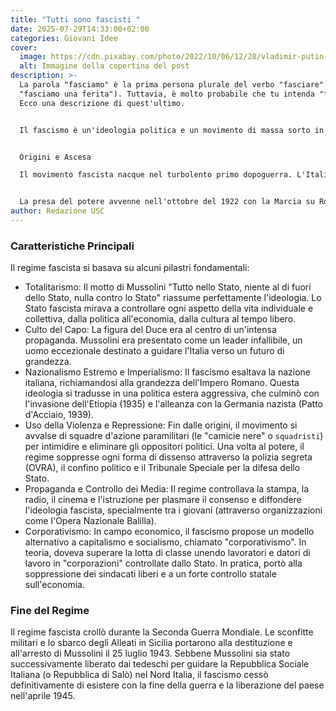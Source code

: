 ```yaml
---
title: "Tutti sono fascisti "
date: 2025-07-29T14:33:00+02:00
categories: Giovani Idee
cover:
  image: https://cdn.pixabay.com/photo/2022/10/06/12/28/vladimir-putin-7502553_1280.png
  alt: Immagine della copertina del post
description: >-
  La parola "fasciamo" è la prima persona plurale del verbo "fasciare" (es.
  "fasciamo una ferita"). Tuttavia, è molto probabile che tu intenda "fascismo".
  Ecco una descrizione di quest'ultimo.


  Il fascismo è un'ideologia politica e un movimento di massa sorto in Italia all'inizio del XX secolo, che ha governato il paese in forma di regime totalitario dal 1922 al 1943 sotto la guida di Benito Mussolini, noto come il "Duce".


  Origini e Ascesa

  Il movimento fascista nacque nel turbolento primo dopoguerra. L'Italia, pur essendo tra i vincitori della Prima Guerra Mondiale, soffriva di una grave crisi economica, disoccupazione e forti tensioni sociali. In questo clima di incertezza e delusione per la "vittoria mutilata", il movimento fondato da Mussolini nel 1919 (i Fasci di combattimento) guadagnò rapidamente consensi facendo leva su un forte nazionalismo, sulla paura del comunismo e sulla promessa di riportare ordine e stabilità.


  La presa del potere avvenne nell'ottobre del 1922 con la Marcia su Roma,
author: Redazione USC
---
```




### Caratteristiche Principali



Il regime fascista si basava su alcuni pilastri fondamentali:

* Totalitarismo: Il motto di Mussolini "Tutto nello Stato, niente al di fuori dello Stato, nulla contro lo Stato" riassume perfettamente l'ideologia. Lo Stato fascista mirava a controllare ogni aspetto della vita individuale e collettiva, dalla politica all'economia, dalla cultura al tempo libero.
* Culto del Capo: La figura del Duce era al centro di un'intensa propaganda. Mussolini era presentato come un leader infallibile, un uomo eccezionale destinato a guidare l'Italia verso un futuro di grandezza.
* Nazionalismo Estremo e Imperialismo: Il fascismo esaltava la nazione italiana, richiamandosi alla grandezza dell'Impero Romano. Questa ideologia si tradusse in una politica estera aggressiva, che culminò con l'invasione dell'Etiopia (1935) e l'alleanza con la Germania nazista (Patto d'Acciaio, 1939).
* Uso della Violenza e Repressione: Fin dalle origini, il movimento si avvalse di squadre d'azione paramilitari (le "camicie nere" o `squadristi`) per intimidire e eliminare gli oppositori politici. Una volta al potere, il regime soppresse ogni forma di dissenso attraverso la polizia segreta (OVRA), il confino politico e il Tribunale Speciale per la difesa dello Stato.
* Propaganda e Controllo dei Media: Il regime controllava la stampa, la radio, il cinema e l'istruzione per plasmare il consenso e diffondere l'ideologia fascista, specialmente tra i giovani (attraverso organizzazioni come l'Opera Nazionale Balilla).
* Corporativismo: In campo economico, il fascismo propose un modello alternativo a capitalismo e socialismo, chiamato "corporativismo". In teoria, doveva superare la lotta di classe unendo lavoratori e datori di lavoro in "corporazioni" controllate dallo Stato. In pratica, portò alla soppressione dei sindacati liberi e a un forte controllo statale sull'economia.



### Fine del Regime



Il regime fascista crollò durante la Seconda Guerra Mondiale. Le sconfitte militari e lo sbarco degli Alleati in Sicilia portarono alla destituzione e all'arresto di Mussolini il 25 luglio 1943. Sebbene Mussolini sia stato successivamente liberato dai tedeschi per guidare la Repubblica Sociale Italiana (o Repubblica di Salò) nel Nord Italia, il fascismo cessò definitivamente di esistere con la fine della guerra e la liberazione del paese nell'aprile 1945.
